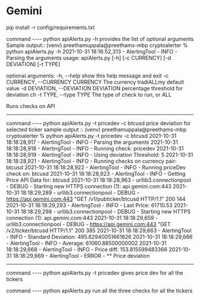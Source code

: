 # Gemini

pip install -r config/requirements.txt

command ---- python apiAlerts.py -h
provides the list of optional arguments
Sample output::
(venv) preethamuppala@preethams-mbp cryptoalerter % python apiAlerts.py -h
2021-10-31 18:16:52,313 - AlertingTool - INFO - Parsing the arguments
usage: apiAlerts.py [-h] [-c CURRENCY] [-d DEVIATION] [-t TYPE]

optional arguments:
  -h, --help            show this help message and exit
  -c CURRENCY, --CURRENCY CURRENCY
                        The currency tradiALLmy default value
  -d DEVIATION, --DEVIATION DEVIATION
                        percentage threshold for deviation ch
  -t TYPE, --type TYPE  The type of check to run, or ALL

Runs checks on API
*************************************************************************************

command ---- python apiAlerts.py -t pricedev -c btcusd
price deviation for selected ticker
sample output ::
(venv) preethamuppala@preethams-mbp cryptoalerter % python apiAlerts.py -t pricedev -c btcusd
2021-10-31 18:18:28,917 - AlertingTool - INFO - Parsing the arguments
2021-10-31 18:18:28,918 - AlertingTool - INFO - Running check: pricedev
2021-10-31 18:18:28,919 - AlertingTool - INFO - Using deviation Threshold: 5
2021-10-31 18:18:28,921 - AlertingTool - INFO - Running checks on currency pair: btcusd
2021-10-31 18:18:28,922 - AlertingTool - INFO - Running priceDev check on: btcusd
2021-10-31 18:18:28,923 - AlertingTool - INFO - Getting Price API Data for: btcusd
2021-10-31 18:18:28,963 - urllib3.connectionpool - DEBUG - Starting new HTTPS connection (1): api.gemini.com:443
2021-10-31 18:18:29,289 - urllib3.connectionpool - DEBUG - https://api.gemini.com:443 "GET /v1/pubticker/btcusd HTTP/1.1" 200 144
2021-10-31 18:18:29,293 - AlertingTool - INFO - Last Price: 61710.53
2021-10-31 18:18:29,298 - urllib3.connectionpool - DEBUG - Starting new HTTPS connection (1): api.gemini.com:443
2021-10-31 18:18:29,659 - urllib3.connectionpool - DEBUG - https://api.gemini.com:443 "GET /v2/ticker/btcusd HTTP/1.1" 200 385
2021-10-31 18:18:29,663 - AlertingTool - INFO - Standard Deviation: 495.82940051661626
2021-10-31 18:18:29,666 - AlertingTool - INFO - Average: 61060.88500000002
2021-10-31 18:18:29,668 - AlertingTool - INFO - Price diff: 153.815599483366
2021-10-31 18:18:29,669 - AlertingTool - ERROR - ** Price deviation
*************************************************************************************
command ---- python apiAlerts.py -t pricedev
gives price dev for all the tickers

command ---- python apiAlerts.py
run all the three checks for all the tickers
